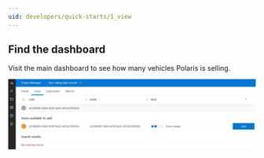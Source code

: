 ```yaml
---
uid: developers/quick-starts/1_view
---
```


## Find the dashboard

Visit the main dashboard to see how many vehicles Polaris is selling.

![Adding the AppID in the Project Manager](adding-appid.jpg)



